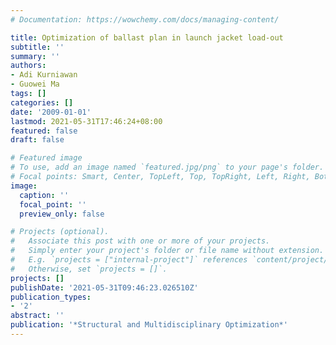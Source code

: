 ```yaml
---
# Documentation: https://wowchemy.com/docs/managing-content/

title: Optimization of ballast plan in launch jacket load-out
subtitle: ''
summary: ''
authors:
- Adi Kurniawan
- Guowei Ma
tags: []
categories: []
date: '2009-01-01'
lastmod: 2021-05-31T17:46:24+08:00
featured: false
draft: false

# Featured image
# To use, add an image named `featured.jpg/png` to your page's folder.
# Focal points: Smart, Center, TopLeft, Top, TopRight, Left, Right, BottomLeft, Bottom, BottomRight.
image:
  caption: ''
  focal_point: ''
  preview_only: false

# Projects (optional).
#   Associate this post with one or more of your projects.
#   Simply enter your project's folder or file name without extension.
#   E.g. `projects = ["internal-project"]` references `content/project/deep-learning/index.md`.
#   Otherwise, set `projects = []`.
projects: []
publishDate: '2021-05-31T09:46:23.026510Z'
publication_types:
- '2'
abstract: ''
publication: '*Structural and Multidisciplinary Optimization*'
---
```

